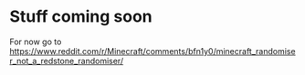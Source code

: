 # Stuff coming soon
For now go to https://www.reddit.com/r/Minecraft/comments/bfn1y0/minecraft_randomiser_not_a_redstone_randomiser/
